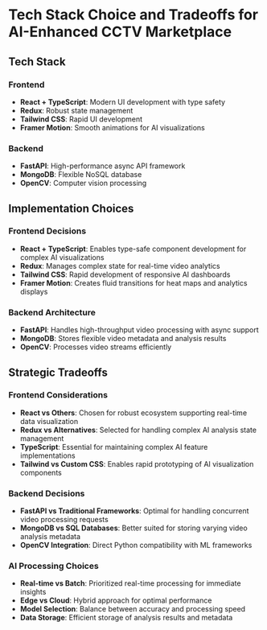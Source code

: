 # Tech Stack Choice and Tradeoffs for AI-Enhanced CCTV Marketplace

## Tech Stack

### Frontend
- **React + TypeScript**: Modern UI development with type safety
- **Redux**: Robust state management
- **Tailwind CSS**: Rapid UI development
- **Framer Motion**: Smooth animations for AI visualizations

### Backend
- **FastAPI**: High-performance async API framework
- **MongoDB**: Flexible NoSQL database
- **OpenCV**: Computer vision processing
## Implementation Choices

### Frontend Decisions
- **React + TypeScript**: Enables type-safe component development for complex AI visualizations
- **Redux**: Manages complex state for real-time video analytics
- **Tailwind CSS**: Rapid development of responsive AI dashboards
- **Framer Motion**: Creates fluid transitions for heat maps and analytics displays

### Backend Architecture
- **FastAPI**: Handles high-throughput video processing with async support
- **MongoDB**: Stores flexible video metadata and analysis results
- **OpenCV**: Processes video streams efficiently


## Strategic Tradeoffs

### Frontend Considerations
- **React vs Others**: Chosen for robust ecosystem supporting real-time data visualization
- **Redux vs Alternatives**: Selected for handling complex AI analysis state management
- **TypeScript**: Essential for maintaining complex AI feature implementations
- **Tailwind vs Custom CSS**: Enables rapid prototyping of AI visualization components

### Backend Decisions
- **FastAPI vs Traditional Frameworks**: Optimal for handling concurrent video processing requests
- **MongoDB vs SQL Databases**: Better suited for storing varying video analysis metadata
- **OpenCV Integration**: Direct Python compatibility with ML frameworks


### AI Processing Choices
- **Real-time vs Batch**: Prioritized real-time processing for immediate insights
- **Edge vs Cloud**: Hybrid approach for optimal performance
- **Model Selection**: Balance between accuracy and processing speed
- **Data Storage**: Efficient storage of analysis results and metadata


